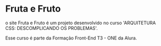 # Fruta e Fruto

o site Fruta e Fruto é um projeto desenvolvido
no curso 'ARQUITETURA CSS: DESCOMPLICANDO OS PROBLEMAS'.

Esse curso é parte da Formação Front-End T3 - ONE da Alura.
